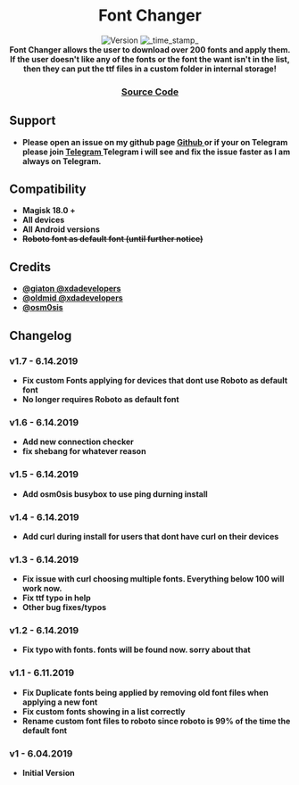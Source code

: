 <h1 align="center">Font Changer</h1>

<div align="center">
  <!-- Version -->
    <img src="https://img.shields.io/badge/Version-v1-blue.svg?longCache=true&style=popout-square"
      alt="Version" />
  <!-- Last Updated -->
    <img src="https://img.shields.io/badge/Updated-June 4, 2019-green.svg?longCache=true&style=flat-square"
      alt="_time_stamp_" />
</div>

<div align="center">
  <strong>Font Changer allows the user to download over 200 fonts and apply them. If the user doesn't like any of the fonts or the font the want isn't in the list, then they can put the ttf files in a custom folder in internal storage! 
</div>

<div align="center">
  <h3>
    <a href="https://github.com/johnfawkes/fontchanger">
      Source Code
    </a>
  </h3>
</div>

## Support
- Please open an issue on my github page <a href="https://github.com/johnfawkes/fontchanger"> Github </a> or if your on Telegram please join <a href="https://t.me/fontchange_magisk"> Telegram </a> Telegram i will see and fix the issue faster as I am always on Telegram.

## Compatibility
- Magisk 18.0 +
- All devices
- All Android versions
- <s>Roboto font as default font (until further notice)</s>

## Credits
- <a href="https://forum.xda-developers.com/android/themes/fonts-flashable-zips-t3219827">@giaton @xdadevelopers</a>
- <a href="https://forum.xda-developers.com/member.php?u=8918441">@oldmid @xdadevelopers</a>
- <a href="https://forum.xda-developers.com/member.php?u=4544860">@osm0sis</a>

## Changelog
### v1.7 - 6.14.2019
* Fix custom Fonts applying for devices that dont use Roboto as default font
* No longer requires Roboto as default font

### v1.6 - 6.14.2019
* Add new connection checker
* fix shebang for whatever reason

### v1.5 - 6.14.2019
* Add osm0sis busybox to use ping durning install

### v1.4 - 6.14.2019
* Add curl during install for users that dont have curl on their devices

### v1.3 - 6.14.2019
* Fix issue with curl choosing multiple fonts. Everything below 100 will work now. 
* Fix ttf typo in help
* Other bug fixes/typos

### v1.2 - 6.14.2019
* Fix typo with fonts. fonts will be found now. sorry about that

### v1.1 - 6.11.2019
* Fix Duplicate fonts being applied by removing old font files when applying a new font
* Fix custom fonts showing in a list correctly
* Rename custom font files to roboto since roboto is 99% of the time the default font

### v1 - 6.04.2019
* Initial Version